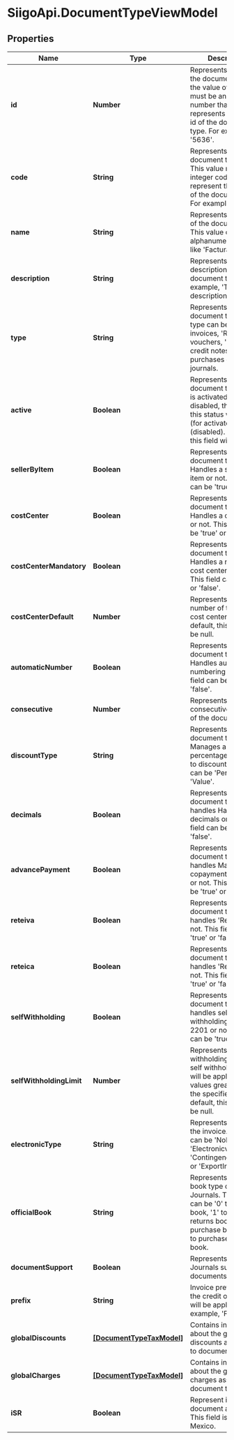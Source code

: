 # SiigoApi.DocumentTypeViewModel

## Properties

Name | Type | Description | Notes
------------ | ------------- | ------------- | -------------
**id** | **Number** | Represents the id of the document type, the value of this field must be an integer  number that represents the unique id of the document type. For example &#39;5636&#39;. | [optional] 
**code** | **String** | Represents the document type code. This value must be an integer  code that will represent the code id of the document type. For example, &#39;1&#39;. | [optional] 
**name** | **String** | Represents the name of the document type. This value can be an alphanumeric name  like &#39;Factura&#39; (invoice). | [optional] 
**description** | **String** | Represents the description of the document type. For example, &#39;This is a description&#39;. | [optional] 
**type** | **String** | Represents the document types. This type can be &#39;FV&#39; to invoices, &#39;RC&#39; to vouchers,   &#39;NC&#39; to credit notes, &#39;FC&#39; to purchases or, &#39;CC&#39; to journals. | [optional] 
**active** | **Boolean** | Represents if document type status is activated or disabled,   the value of this status will be true (for activated) or false (disabled).  By default, this field will be true. | [optional] 
**sellerByItem** | **Boolean** | Represents if the document type Handles a seller by item or not.  This field can be &#39;true&#39; or &#39;false&#39;. | [optional] 
**costCenter** | **Boolean** | Represents if the document type Handles a cost center or not.  This field can be &#39;true&#39; or &#39;false&#39;. | [optional] 
**costCenterMandatory** | **Boolean** | Represents if the document type Handles a required cost center or not.  This field can be &#39;true&#39; or &#39;false&#39;. | [optional] 
**costCenterDefault** | **Number** | Represents the id number of the default cost center.  By default, this field will be null. | [optional] 
**automaticNumber** | **Boolean** | Represents if the document type Handles automatic numbering or not.  This field can be &#39;true&#39; or &#39;false&#39;. | [optional] 
**consecutive** | **Number** | Represents the consecutive number of the document type. | [optional] 
**discountType** | **String** | Represents if the document type Manages a percentage or a value to discounts.  This field can be &#39;Percentage&#39; or &#39;Value&#39;. | [optional] 
**decimals** | **Boolean** | Represents if the document type handles Handles decimals or not.  This field can be &#39;true&#39; or &#39;false&#39;. | [optional] 
**advancePayment** | **Boolean** | Represents if the document type handles Manage copayments/advances or not.  This field can be &#39;true&#39; or &#39;false&#39;. | [optional] 
**reteiva** | **Boolean** | Represents if the document type handles &#39;Reteiva&#39; or not.  This field can be &#39;true&#39; or &#39;false&#39;. | [optional] 
**reteica** | **Boolean** | Represents if the document type handles &#39;Reteica&#39; or not.  This field can be &#39;true&#39; or &#39;false&#39;. | [optional] 
**selfWithholding** | **Boolean** | Represents if the document type handles self-withholding decree 2201 or not.  This field can be &#39;true&#39; or &#39;false&#39;. | [optional] 
**selfWithholdingLimit** | **Number** | Represents the self withholding limit, the self withholding value will be applied only for values greater than the specified limit.  By default, this field will be null. | [optional] 
**electronicType** | **String** | Represents the type of the invoice. This type can be &#39;NoElectronic&#39;,   &#39;Electronicvoice&#39;, &#39;ContingencyInvoice&#39; or &#39;ExportInvoice&#39;. | [optional] 
**officialBook** | **String** | Represents the official book type of the Journals. This value can be &#39;0&#39; to sales book,  &#39;1&#39; to sales returns book, &#39;2&#39; to purchase book, or &#39;3&#39; to purchase return book. | [optional] 
**documentSupport** | **Boolean** | Represents if the Journals supports documents or not. | [optional] 
**prefix** | **String** | Invoice prefix to which the credit or payent will be applied. For example, &#39;FV-1&#39;. | [optional] 
**globalDiscounts** | [**[DocumentTypeTaxModel]**](DocumentTypeTaxModel.md) | Contains information about the global discounts associated to document type. | [optional] 
**globalCharges** | [**[DocumentTypeTaxModel]**](DocumentTypeTaxModel.md) | Contains information about the global charges associated to document type. | [optional] 
**iSR** | **Boolean** | Represent if the document allows ISR. This field is only for Mexico. | [optional] 


